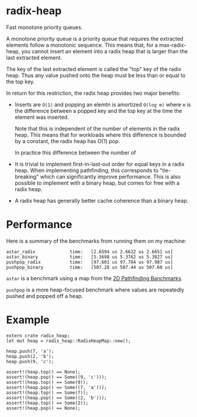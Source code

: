 # radix-heap

Fast monotone priority queues.

A monotone priority queue is a priority queue that requires the extracted elements follow a
monotonic sequence. This means that, for a max-radix-heap, you cannot insert an element into a
radix heap that is larger than the last extracted element.

The key of the last extracted element is called the "top" key of the radix heap. Thus any value
pushed onto the heap must be less than or equal to the top key.

In return for this restriction, the radix heap provides two major benefits:

- Inserts are `O(1)` and popping an elemtn is amortized `O(log m)` where `m` is the difference
  between a popped key and the top key at the time the element was inserted.
  
  Note that this is independent of the number of elements in the radix heap. This means that for
  workloads where this difference is bounded by a constant, the radix heap has O(1) pop.

  In practice this difference between the number of 

- It is trivial to implement first-in-last-out order for equal keys in a radix heap. When
  implementing pathfinding, this corresponds to "tie-breaking" which can significantly improve
  performance. This is also possible to implement with a binary heap, but comes for free with a
  radix heap.

- A radix heap has generally better cache coherence than a binary heap.

# Performance

Here is a summary of the benchmarks from running them on my machine:

```text
astar_radix             time:   [2.6594 us 2.6622 us 2.6651 us]
astar_binary            time:   [5.3698 us 5.3762 us 5.3827 us]
pushpop_radix           time:   [97.601 us 97.784 us 97.987 us]
pushpop_binary          time:   [507.28 us 507.44 us 507.60 us]
```

`astar` is a benchmark using a map from the
[2D Pathfinding Banchmarks](https://movingai.com/benchmarks/grids.html).

`pushpop` is a more heap-focused benchmark where values are repeatedly pushed and popped off a heap.

# Example

```
extern crate radix_heap;
let mut heap = radix_heap::RadixHeapMap::new();

heap.push(7, 'a');
heap.push(2, 'b');
heap.push(9, 'c');

assert!(heap.top() == None);
assert!(heap.pop() == Some((9, 'c')));
assert!(heap.top() == Some(9));
assert!(heap.pop() == Some((7, 'a')));
assert!(heap.top() == Some(7));
assert!(heap.pop() == Some((2, 'b')));
assert!(heap.top() == Some(2));
assert!(heap.pop() == None);
```